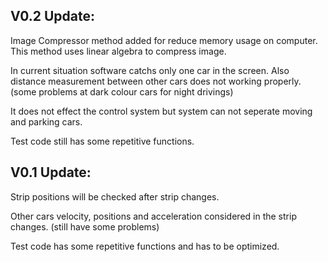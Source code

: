 ## V0.2 Update:<br>
Image Compressor method added for reduce memory usage on computer. This method uses linear algebra to compress image.

In current situation software catchs only one car in the screen. Also distance measurement between other cars does not working properly. (some problems at dark colour cars for night drivings) <br>

It does not effect the control system but system can not seperate moving and parking cars.<br>

Test code still has some repetitive functions.

## V0.1 Update:<br>
Strip positions will be checked after strip changes.<br>

Other cars velocity, positions and acceleration considered in the strip changes. (still have some problems)<br>

Test code has some repetitive functions and has to be optimized.
